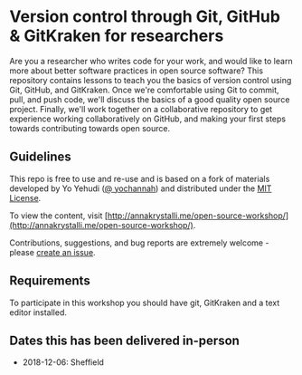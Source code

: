 # Version control through Git, GitHub & GitKraken for researchers 

Are you a researcher who writes code for your work, and would like to learn more about better software practices in open source software? This repository contains lessons to teach you the basics of version control using Git, GitHub, and GitKraken. Once we're comfortable using Git to commit, pull, and push code, we'll discuss the basics of a good quality open source project. Finally, we'll work together on a collaborative repository to get experience working collaboratively on GitHub, and making your first steps towards contributing towards open source.

## Guidelines
This repo is free to use and re-use and is based on a fork of materials developed by Yo Yehudi ([@
yochannah](https://github.com/yochannah)) and distributed under the [MIT License](LICENSE).

To view the content, visit [http://annakrystalli.me/open-source-workshop/](http://annakrystalli.me/open-source-workshop/).

Contributions, suggestions, and bug reports are extremely welcome - please [create an issue](issues/new).

## Requirements

To participate in this workshop you should have git, GitKraken and a text editor installed. 


## Dates this has been delivered in-person

- 2018-12-06: Sheffield 
